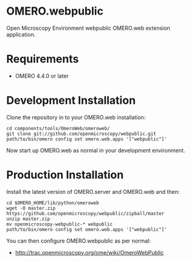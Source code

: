OMERO.webpublic
===============
Open Microscopy Environment webpublic OMERO.web extension application.

Requirements
============

* OMERO 4.4.0 or later

Development Installation
========================

Clone the repository in to your OMERO.web installation:

    cd components/tools/OmeroWeb/omeroweb/
    git clone git://github.com/openmicroscopy/webpublic.git
    path/to/bin/omero config set omero.web.apps '["webpublic"]'

Now start up OMERO.web as normal in your development environment.

Production Installation
=======================

Install the latest version of OMERO.server and OMERO.web and then:

    cd $OMERO_HOME/lib/python/omeroweb
    wget -O master.zip https://github.com/openmicroscopy/webpublic/zipball/master
    unzip master.zip
    mv openmicroscopy-webpublic-* webpublic
    path/to/bin/omero config set omero.web.apps '["webpublic"]'

You can then configure OMERO.webpublic as per normal:

* http://trac.openmicroscopy.org/ome/wiki/OmeroWebPublic


